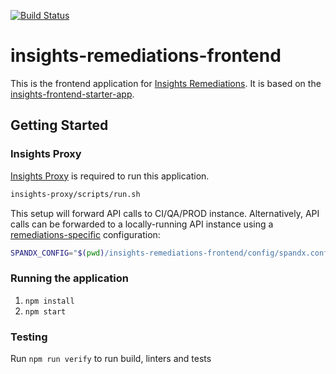 [![Build Status](https://travis-ci.org/RedHatInsights/insights-remediations-frontend.svg?branch=master)](https://travis-ci.org/RedHatInsights/insights-remediations-frontend)

# insights-remediations-frontend

This is the frontend application for [Insights Remediations](https://github.com/redhatinsights/insights-remediations). It is based on the [insights-frontend-starter-app](https://github.com/redhatinsights/insights-frontend-starter-app).

## Getting Started

### Insights Proxy
[Insights Proxy](https://github.com/RedHatInsights/insights-proxy) is required to run this application.

```sh
insights-proxy/scripts/run.sh
```

This setup will forward API calls to CI/QA/PROD instance.
Alternatively, API calls can be forwarded to a locally-running API instance using a [remediations-specific](https://github.com/RedHatInsights/insights-remediations-frontend/blob/master/config/spandx.config.local.js) configuration:

```sh
SPANDX_CONFIG="$(pwd)/insights-remediations-frontend/config/spandx.config.local.js" bash insights-proxy/scripts/run.sh
```

### Running the application

1. ```npm install```
2. ```npm start```

### Testing

Run `npm run verify` to run build, linters and tests
